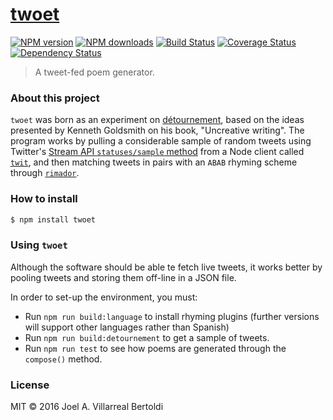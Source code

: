 # [twoet](https://github.com/joelalejandro/twoet)

[![NPM version](http://img.shields.io/npm/v/twoet.svg?style=flat-square)](https://www.npmjs.com/package/twoet)
[![NPM downloads](http://img.shields.io/npm/dm/twoet.svg?style=flat-square)](https://www.npmjs.com/package/twoet)
[![Build Status](http://img.shields.io/travis/joelalejandro/twoet/master.svg?style=flat-square)](https://travis-ci.org/joelalejandro/twoet)
[![Coverage Status](https://img.shields.io/coveralls/joelalejandro/twoet.svg?style=flat-square)](https://coveralls.io/joelalejandro/twoet)
[![Dependency Status](http://img.shields.io/david/joelalejandro/twoet.svg?style=flat-square)](https://david-dm.org/joelalejandro/twoet)

> A tweet-fed poem generator.

### About this project

`twoet` was born as an experiment on [détournement](https://en.wikipedia.org/wiki/D%C3%A9tournement), based
on the ideas presented by Kenneth Goldsmith on his book, "Uncreative writing". The program works by pulling
a considerable sample of random tweets using Twitter's [Stream API `statuses/sample` method](https://dev.twitter.com/streaming/reference/get/statuses/sample)
from a Node client called [`twit`](https://github.com/ttezel/twit),
and then matching tweets in pairs with an `ABAB` rhyming scheme through [`rimador`](https://github.com/JavierRizzoA/rimador).

### How to install

```sh
$ npm install twoet
```

### Using `twoet`

Although the software should be able te fetch live tweets, it works better by pooling tweets and storing
them off-line in a JSON file.

In order to set-up the environment, you must:

- Run `npm run build:language` to install rhyming plugins (further versions will support other languages rather than Spanish)
- Run `npm run build:detournement` to get a sample of tweets.
- Run `npm run test` to see how poems are generated through the `compose()` method.

### License

MIT © 2016 Joel A. Villarreal Bertoldi
